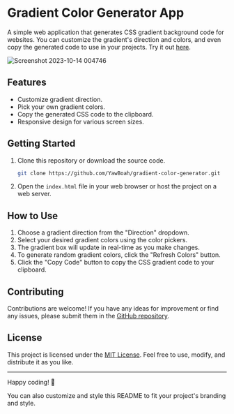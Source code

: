 # Gradient Color Generator App

A simple web application that generates CSS gradient background code for websites. You can customize the gradient's direction and colors, and even copy the generated code to use in your projects. Try it out [here](#your-app-link).

![Screenshot 2023-10-14 004746](https://github.com/YawBoah/Gradient-Color-Generator/assets/126890146/1506b5c4-e7e6-47a4-802b-4497f0999b4d)

## Features

- Customize gradient direction.
- Pick your own gradient colors.
- Copy the generated CSS code to the clipboard.
- Responsive design for various screen sizes.

## Getting Started

1. Clone this repository or download the source code.
   
   ```bash
   git clone https://github.com/YawBoah/gradient-color-generator.git


2. Open the `index.html` file in your web browser or host the project on a web server.

## How to Use

1. Choose a gradient direction from the "Direction" dropdown.
2. Select your desired gradient colors using the color pickers.
3. The gradient box will update in real-time as you make changes.
4. To generate random gradient colors, click the "Refresh Colors" button.
5. Click the "Copy Code" button to copy the CSS gradient code to your clipboard.

## Contributing

Contributions are welcome! If you have any ideas for improvement or find any issues, please submit them in the [GitHub repository](https://github.com/YawBoah/Gradient-Color-Generator).

## License

This project is licensed under the [MIT License](LICENSE). Feel free to use, modify, and distribute it as you like.

---

Happy coding! 🌈

You can also customize and style this README to fit your project's branding and style.
